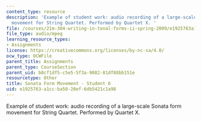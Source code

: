 ```yaml
---
content_type: resource
description: 'Example of student work: audio recording of a large-scale Sonata form
  movement for String Quartet. Performed by Quartet X. '
file: /courses/21m-304-writing-in-tonal-forms-ii-spring-2009/e1925763a1ccba5020ef6db5421c1a98_quartet6.mp3
file_type: audio/mpeg
learning_resource_types:
- Assignments
license: https://creativecommons.org/licenses/by-nc-sa/4.0/
ocw_type: OCWFile
parent_title: Assignments
parent_type: CourseSection
parent_uid: b8cf1df5-c5e5-5f3a-9082-81df88bb151e
resourcetype: Other
title: Sonata Form Movement - Student 6
uid: e1925763-a1cc-ba50-20ef-6db5421c1a98
---
```

Example of student work: audio recording of a large-scale Sonata form movement for String Quartet. Performed by Quartet X. 